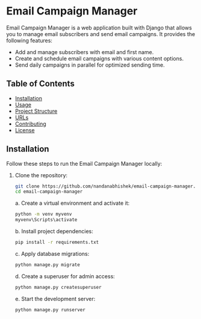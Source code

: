 # Email Campaign Manager

Email Campaign Manager is a web application built with Django that allows you to manage email subscribers and send email campaigns. It provides the following features:

- Add and manage subscribers with email and first name.
- Create and schedule email campaigns with various content options.
- Send daily campaigns in parallel for optimized sending time.

## Table of Contents
- [Installation](#installation)
- [Usage](#usage)
- [Project Structure](#project-structure)
- [URLs](#urls)
- [Contributing](#contributing)
- [License](#license)

## Installation

Follow these steps to run the Email Campaign Manager locally:

1. Clone the repository:

   ```bash
   git clone https://github.com/nandanabhishek/email-campaign-manager.git
   cd email-campaign-manager
   ```

   a. Create a virtual environment and activate it:
   ```bash
   python -m venv myvenv
   myvenv\Scripts\activate
   ```

   b. Install project dependencies:
   ```bash
   pip install -r requirements.txt
   ```

   c. Apply database migrations:
   ```bash
   python manage.py migrate
   ```

   d. Create a superuser for admin access:
   ```bash
   python manage.py createsuperuser
   ```

   e. Start the development server:
   ```bash
   python manage.py runserver
   ```

   

   

